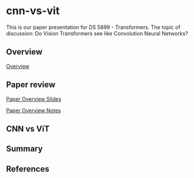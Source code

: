 # cnn-vs-vit
This is our paper presentation for DS 5899 - Transformers. The topic of discussion: Do Vision Transformers see like Convolution Neural Networks?

## Overview

[Overview](https://docs.google.com/presentation/d/1NSiqBuMzJEszaGAs3XfNuMyi_4NkqIEVPTo7G4usgJk/edit?usp=sharing)

## Paper review

[Paper Overview Slides](https://docs.google.com/presentation/d/1NSiqBuMzJEszaGAs3XfNuMyi_4NkqIEVPTo7G4usgJk/edit?usp=sharing)

[Paper Overview Notes](https://docs.google.com/document/d/17ehrWmoO0gglG-pX0sBybah6dwcPAaBA2opRFsyKn6Y/edit)

## CNN vs ViT

## Summary

## References
